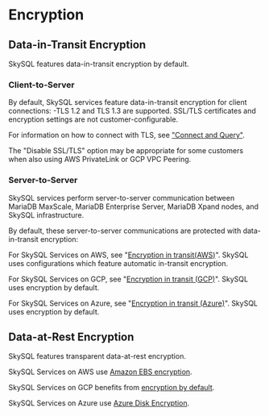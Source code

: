 # Encryption

## **Data-in-Transit Encryption**
SkySQL features data-in-transit encryption by default.

### Client-to-Server
By default, SkySQL services feature data-in-transit encryption for client connections:
-TLS 1.2 and TLS 1.3 are supported. SSL/TLS certificates and encryption settings are not customer-configurable.

For information on how to connect with TLS, see ["Connect and Query"](<../../Connecting to Sky DBs/>).

The "Disable SSL/TLS" option may be appropriate for some customers when also using AWS PrivateLink or GCP VPC Peering.

### Server-to-Server
SkySQL services perform server-to-server communication between MariaDB MaxScale, MariaDB Enterprise Server, MariaDB Xpand nodes, and SkySQL infrastructure.

By default, these server-to-server communications are protected with data-in-transit encryption:

For SkySQL Services on AWS, see "[Encryption in transit(AWS)](https://docs.aws.amazon.com/AWSEC2/latest/UserGuide/data-protection.html#encryption-transit)". SkySQL uses configurations which feature automatic in-transit encryption.

For SkySQL Services on GCP, see "[Encryption in transit (GCP)](https://cloud.google.com/docs/security/encryption-in-transit#encryption_in_transit_by_default)". SkySQL uses encryption by default.

For SkySQL Services on Azure, see "[Encryption in transit (Azure)](https://learn.microsoft.com/en-us/azure/security/fundamentals/encryption-overview#encryption-of-data-in-transit)". SkySQL uses encryption by default.

## **Data-at-Rest Encryption**
SkySQL features transparent data-at-rest encryption.

SkySQL Services on AWS use [Amazon EBS encryption](https://docs.aws.amazon.com/AWSEC2/latest/UserGuide/EBSEncryption.html).

SkySQL Services on GCP benefits from [encryption by default](https://cloud.google.com/security/encryption-at-rest/default-encryption).

SkySQL Services on Azure use [Azure Disk Encryption](https://learn.microsoft.com/en-us/azure/virtual-machines/disk-encryption-overview).

